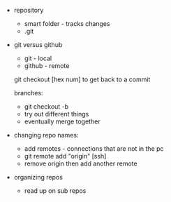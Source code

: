 * repository
  * smart folder - tracks changes
  * .git

* git versus github
  * git - local
  * github - remote

  git checkout [hex num] to get back to a commit

  branches:
  * git checkout -b
  * try out different things
  * eventually merge together

* changing repo names:
  * add remotes - connections that are not in the pc
  * git remote add "origin" [ssh]
  * remove origin then add another remote

* organizing repos
  * read up on sub repos

